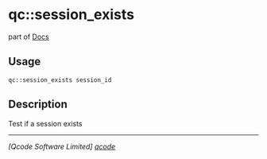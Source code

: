 qc::session_exists
==================

part of [Docs](.)

Usage
-----
`qc::session_exists session_id`

Description
-----------
Test if a session exists

----------------------------------
*[Qcode Software Limited] [qcode]*

[qcode]: http://www.qcode.co.uk "Qcode Software"